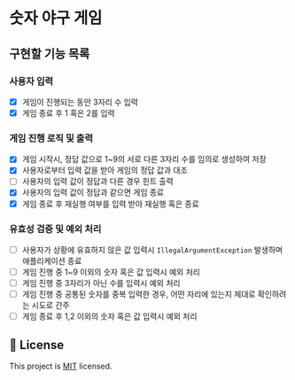 # 숫자 야구 게임

## 구현할 기능 목록

### 사용자 입력

- [x] 게임이 진행되는 동안 3자리 수 입력
- [x] 게임 종료 후 1 혹은 2를 입력

### 게임 진행 로직 및 출력

- [x] 게임 시작시, 정답 값으로 1~9의 서로 다른 3자리 수를 임의로 생성하여 저장
- [x] 사용자로부터 입력 값을 받아 게임의 정답 값과 대조
- [ ] 사용자의 입력 값이 정답과 다른 경우 힌트 출력
- [x] 사용자의 입력 값이 정답과 같으면 게임 종료
- [x] 게임 종료 후 재실행 여부를 입력 받아 재실행 혹은 종료

### 유효성 검증 및 예외 처리

- [ ] 사용자가 상황에 유효하지 않은 값 입력시 `IllegalArgumentException` 발생하며 애플리케이션 종료
- [ ] 게임 진행 중 1~9 이외의 숫자 혹은 값 입력시 예외 처리
- [ ] 게임 진행 중 3자리가 아닌 수를 입력시 예외 처리
- [ ] 게임 진행 중 공통된 숫자를 중복 입력한 경우, 어떤 자리에 있는지 제대로 확인하려는 시도로 간주
- [ ] 게임 종료 후 1,2 이외의 숫자 혹은 값 입력시 예외 처리

## 📝 License

This project is [MIT](https://github.com/woowacourse/java-baseball-precourse/blob/master/LICENSE) licensed.
